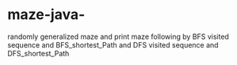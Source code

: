 # maze-java-
randomly generalized maze and print maze following by BFS visited sequence and BFS_shortest_Path and  DFS visited sequence and DFS_shortest_Path
